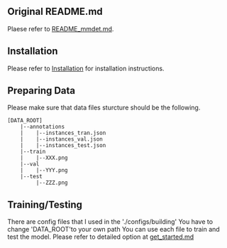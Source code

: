 ## Original README.md
Plaese refer to [README_mmdet.md](https://github.com/ausmlab/building_HBB/blob/main/README_mmdet.md).

## Installation

Please refer to [Installation](https://mmdetection.readthedocs.io/en/latest/get_started.html) for installation instructions.

## Preparing Data
Please make sure that data files sturcture should be the following.
```
[DATA_ROOT]
    |--annotations
    | 	 |--instances_tran.json
    |	 |--instances_val.json
    |	 |--instances_test.json
    |--train
    |    |--XXX.png
    |--val
    |    |--YYY.png
    |--test
         |--ZZZ.png
```

## Training/Testing
There are config files that I used in the './configs/building'
You have to change 'DATA_ROOT'to your own path
You can use each file to train and test the model.
Please refer to detailed option at [get_started.md](https://github.com/ausmlab/building_HBB/blob/main/docs/en/get_started.md)
